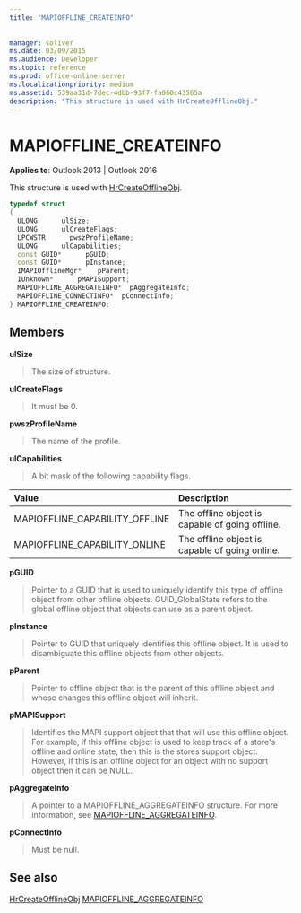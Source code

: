 ```yaml
---
title: "MAPIOFFLINE_CREATEINFO"
 
 
manager: soliver
ms.date: 03/09/2015
ms.audience: Developer
ms.topic: reference
ms.prod: office-online-server
ms.localizationpriority: medium
ms.assetid: 539aa31d-7dec-4dbb-93f7-fa060c43565a
description: "This structure is used with HrCreateOfflineObj."
---
```


# MAPIOFFLINE_CREATEINFO

**Applies to**: Outlook 2013 | Outlook 2016
  
This structure is used with [HrCreateOfflineObj](hrcreateofflineobj.md).
  
```cpp
typedef struct
{
  ULONG      ulSize;
  ULONG      ulCreateFlags;
  LPCWSTR      pwszProfileName;
  ULONG      ulCapabilities;
  const GUID*      pGUID;
  const GUID*      pInstance;
  IMAPIOfflineMgr*    pParent;
  IUnknown*      pMAPISupport;
  MAPIOFFLINE_AGGREGATEINFO*  pAggregateInfo;
  MAPIOFFLINE_CONNECTINFO*  pConnectInfo;
} MAPIOFFLINE_CREATEINFO;
```

## Members

 **ulSize**
  
> The size of structure.

 **ulCreateFlags**
  
> It must be 0.

 **pwszProfileName**
  
> The name of the profile.

 **ulCapabilities**
  
> A bit mask of the following capability flags.

|Value |Description |
|:-----|:-----|
|MAPIOFFLINE_CAPABILITY_OFFLINE  <br/> |The offline object is capable of going offline. |
|MAPIOFFLINE_CAPABILITY_ONLINE  <br/> |The offline object is capable of going online. |

 **pGUID**
  
> Pointer to a GUID that is used to uniquely identify this type of offline object from other offline objects. GUID_GlobalState refers to the global offline object that objects can use as a parent object.

 **pInstance**
  
> Pointer to GUID that uniquely identifies this offline object. It is used to disambiguate this offline objects from other objects.

 **pParent**
  
> Pointer to offline object that is the parent of this offline object and whose changes this offline object will inherit.

 **pMAPISupport**
  
> Identifies the MAPI support object that that will use this offline object. For example, if this offline object is used to keep track of a store's offline and online state, then this is the stores support object. However, if this is an offline object for an object with no support object then it can be NULL.

 **pAggregateInfo**
  
> A pointer to a MAPIOFFLINE_AGGREGATEINFO structure. For more information, see [MAPIOFFLINE_AGGREGATEINFO](mapioffline_aggregateinfo.md).

 **pConnectInfo**
  
> Must be null.

## See also

[HrCreateOfflineObj](hrcreateofflineobj.md)
[MAPIOFFLINE_AGGREGATEINFO](mapioffline_aggregateinfo.md)
